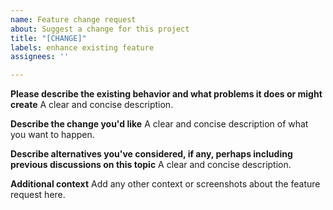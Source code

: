 ```yaml
---
name: Feature change request
about: Suggest a change for this project
title: "[CHANGE]"
labels: enhance existing feature
assignees: ''

---
```


**Please describe the existing behavior and what problems it does or might create**
A clear and concise description.

**Describe the change you'd like**
A clear and concise description of what you want to happen.

**Describe alternatives you've considered, if any, perhaps including previous discussions on this topic**
A clear and concise description.

**Additional context**
Add any other context or screenshots about the feature request here.
